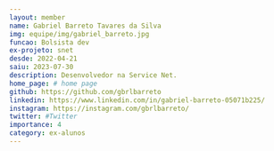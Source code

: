 ```yaml
---
layout: member
name: Gabriel Barreto Tavares da Silva
img: equipe/img/gabriel_barreto.jpg
funcao: Bolsista dev
ex-projeto: snet
desde: 2022-04-21
saiu: 2023-07-30
description: Desenvolvedor na Service Net. 
home_page: # home page
github: https://github.com/gbrlbarreto
linkedin: https://www.linkedin.com/in/gabriel-barreto-05071b225/
instagram: https://instagram.com/gbrlbarreto/
twitter: #Twitter
importance: 4
category: ex-alunos 
---
```

